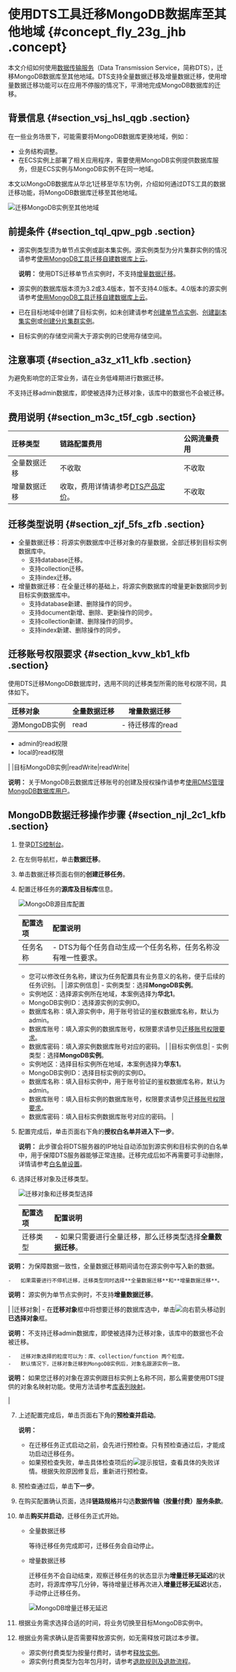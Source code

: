# 使用DTS工具迁移MongoDB数据库至其他地域 {#concept_fly_23g_jhb .concept}

本文介绍如何使用[数据传输服务](https://help.aliyun.com/document_detail/26592.html)（Data Transmission Service，简称DTS），迁移MongoDB数据库至其他地域。DTS支持全量数据迁移及增量数据迁移，使用增量数据迁移功能可以在应用不停服的情况下，平滑地完成MongoDB数据库的迁移。

## 背景信息 {#section_vsj_hsl_qgb .section}

在一些业务场景下，可能需要将MongoDB数据库更换地域，例如：

-   业务结构调整。
-   在ECS实例上部署了相关应用程序，需要使用MongoDB实例提供数据库服务，但是ECS实例与MongoDB实例不在同一地域。

本文以MongoDB数据库从华北1迁移至华东1为例，介绍如何通过DTS工具的数据迁移功能，将MongoDB数据库迁移至其他地域。

![迁移MongoDB实例至其他地域](http://static-aliyun-doc.oss-cn-hangzhou.aliyuncs.com/assets/img/155400/155494917643672_zh-CN.png)

## 前提条件 {#section_tql_qpw_pgb .section}

-   源实例类型须为单节点实例或副本集实例。源实例类型为分片集群实例的情况请参考[使用MongoDB工具迁移自建数据库上云](../../../../../cn.zh-CN/分片集群快速入门/数据迁移/使用MongoDB工具迁移自建数据库上云.md#)。

    **说明：** 使用DTS迁移单节点实例时，不支持[增量数据迁移](#section_zjf_5fs_zfb)。

-   源实例的数据库版本须为3.2或3.4版本，暂不支持4.0版本。4.0版本的源实例请参考[使用MongoDB工具迁移自建数据库上云](../../../../../cn.zh-CN/副本集快速入门/数据迁移/使用MongoDB工具迁移自建数据库上云.md#)。
-   已在目标地域中创建了目标实例，如未创建请参考[创建单节点实例](../../../../../cn.zh-CN/单节点快速入门/创建单节点实例.md#)、[创建副本集实例](../../../../../cn.zh-CN/副本集快速入门/创建副本集实例.md#)或[创建分片集群实例](../../../../../cn.zh-CN/分片集群快速入门/创建分片集群实例.md#)。
-   目标实例的存储空间需大于源实例的已使用存储空间。

## 注意事项 {#section_a3z_x11_kfb .section}

为避免影响您的正常业务，请在业务低峰期进行数据迁移。

不支持迁移admin数据库，即使被选择为迁移对象，该库中的数据也不会被迁移。

## 费用说明 {#section_m3c_t5f_cgb .section}

|迁移类型|链路配置费用|公网流量费用|
|:---|:-----|:-----|
|全量数据迁移|不收取|不收取|
|增量数据迁移|收取，费用详情请参考[DTS产品定价](https://cn.aliyun.com/price/product#/dts/detail)。|不收取|

## 迁移类型说明 {#section_zjf_5fs_zfb .section}

-   全量数据迁移：将源实例数据库中迁移对象的存量数据，全部迁移到目标实例数据库中。
    -   支持database迁移。
    -   支持collection迁移。
    -   支持index迁移。
-   增量数据迁移：在全量迁移的基础上，将源实例数据库的增量更新数据同步到目标实例数据库中。
    -   支持database新建、删除操作的同步。
    -   支持document新增、删除、更新操作的同步。
    -   支持collection新建、删除操作的同步。
    -   支持index新建、删除操作的同步。

## 迁移账号权限要求 {#section_kvw_kb1_kfb .section}

使用DTS迁移MongoDB数据库时，选用不同的迁移类型所需的账号权限不同，具体如下。

|迁移对象|全量数据迁移|增量数据迁移|
|:---|:-----|------|
|源MongoDB实例|read| -   待迁移库的read
-   admin的read权限
-   local的read权限

 |
|目标MongoDB实例|readWrite|readWrite|

**说明：** 关于MongoDB云数据库迁移账号的创建及授权操作请参考[使用DMS管理MongoDB数据库用户](cn.zh-CN/用户指南/账号管理/使用DMS管理MongoDB数据库用户.md#)。

## MongoDB数据迁移操作步骤 {#section_njl_2c1_kfb .section}

1.  登录[DTS控制台](http://dts.aliyun.com)。
2.  在左侧导航栏，单击**数据迁移**。
3.  单击数据迁移页面右侧的**创建迁移任务**。
4.  配置迁移任务的**源库及目标库**信息。

    ![MongoDB源目库配置](http://static-aliyun-doc.oss-cn-hangzhou.aliyuncs.com/assets/img/155400/155494917643677_zh-CN.png)

    |配置选项|配置说明|
    |:---|:---|
    |任务名称|     -   DTS为每个任务自动生成一个任务名称，任务名称没有唯一性要求。
    -   您可以修改任务名称，建议为任务配置具有业务意义的名称，便于后续的任务识别。
 |
    |源实例信息|     -   实例类型：选择**MongoDB实例**。
    -   实例地区：选择源实例所在地域，本案例选择为**华北1**。
    -   MongoDB实例ID：选择源实例的实例ID。
    -   数据库名称：填入源实例中，用于账号验证的鉴权数据库名称，默认为admin。
    -   数据库账号：填入源实例的数据库账号，权限要求请参见[迁移账号权限要求](#section_kvw_kb1_kfb)。
    -   数据库密码：填入源实例数据库账号对应的密码。
 |
    |目标实例信息|     -   实例类型：选择**MongoDB实例**。
    -   实例地区：选择目标实例所在地域，本案例选择为**华东1**。
    -   MongoDB实例ID：选择目标实例的实例ID。
    -   数据库名称：填入目标实例中，用于账号验证的鉴权数据库名称，默认为admin。
    -   数据库账号：填入目标实例的数据库账号，权限要求请参见[迁移账号权限要求](#section_kvw_kb1_kfb)。
    -   数据库密码：填入目标实例数据库账号对应的密码。
 |

5.  配置完成后，单击页面右下角的**授权白名单并进入下一步**。

    **说明：** 此步骤会将DTS服务器的IP地址自动添加到源实例和目标实例的白名单中，用于保障DTS服务器能够正常连接。迁移完成后如不再需要可手动删除，详情请参考[白名单设置](cn.zh-CN/副本集快速入门/设置白名单.md#)。

6.  选择迁移对象及迁移类型。

    ![迁移对象和迁移类型选择](http://static-aliyun-doc.oss-cn-hangzhou.aliyuncs.com/assets/img/123029/155494917738566_zh-CN.png)

    |配置选项|配置说明|
    |:---|:---|
    |迁移类型|     -   如果只需要进行全量迁移，那么迁移类型选择**全量数据迁移**。

**说明：** 为保障数据一致性，全量数据迁移期间请勿在源实例中写入新的数据。

    -   如果需要进行不停机迁移，迁移类型同时选择**全量数据迁移**和**增量数据迁移**。

**说明：** 源实例为单节点实例时，不支持**增量数据迁移**。

 |
    |迁移对象|     -   在**迁移对象**框中将想要迁移的数据库选中，单击![向右箭头](http://static-aliyun-doc.oss-cn-hangzhou.aliyuncs.com/assets/img/83046/155494917737966_zh-CN.png)移动到**已选择对象**框。

**说明：** 不支持迁移admin数据库，即使被选择为迁移对象，该库中的数据也不会被迁移。

    -   迁移对象选择的粒度可以为：库、collection/function 两个粒度。
    -   默认情况下，迁移对象迁移到MongoDB实例后，对象名跟源实例一致。

**说明：** 如果您迁移的对象在源实例跟目标实例上名称不同，那么需要使用DTS提供的对象名映射功能。使用方法请参考[库表列映射](https://help.aliyun.com/document_detail/26628.html)。

 |

7.  上述配置完成后，单击页面右下角的**预检查并启动**。

    **说明：** 

    -   在迁移任务正式启动之前，会先进行预检查。只有预检查通过后，才能成功启动迁移任务。
    -   如果预检查失败，单击具体检查项后的![提示按钮](https://dts.console.aliyun.com/styles/images/info.png)，查看具体的失败详情。根据失败原因修复后，重新进行预检查。
8.  预检查通过后，单击**下一步**。
9.  在购买配置确认页面，选择**链路规格**并勾选**数据传输（按量付费）服务条款**。
10. 单击**购买并启动**，迁移任务正式开始。
    -   全量数据迁移

        等待迁移任务完成即可，迁移任务会自动停止。

    -   增量数据迁移

        迁移任务不会自动结束，观察迁移任务的状态显示为**增量迁移无延迟**的状态时，将源库停写几分钟，等待增量迁移再次进入**增量迁移无延迟**状态，手动停止迁移任务。

        ![MongoDB增量迁移无延迟](http://static-aliyun-doc.oss-cn-hangzhou.aliyuncs.com/assets/img/123029/155494917738567_zh-CN.png)

11. 根据业务需求选择合适的时间，将业务切换至目标MongoDB实例中。
12. 根据业务需求确认是否需要释放源实例，如无需释放可跳过本步骤。
    -   源实例付费类型为按量付费时，请参考[释放实例](cn.zh-CN/用户指南/实例管理/释放实例.md#)。
    -   源实例付费类型为包年包月时，请参考[退款规则及退款流程](https://help.aliyun.com/knowledge_detail/37096.html)。

